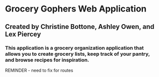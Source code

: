 # Grocery Gophers Web Application 
## Created by Christine Bottone, Ashley Owen, and Lex Piercey

### This application is a grocery organization application that allows you to create grocery lists, keep track of your pantry, and browse recipes for inspiration. 

REMINDER - need to fix <Link> for routes
